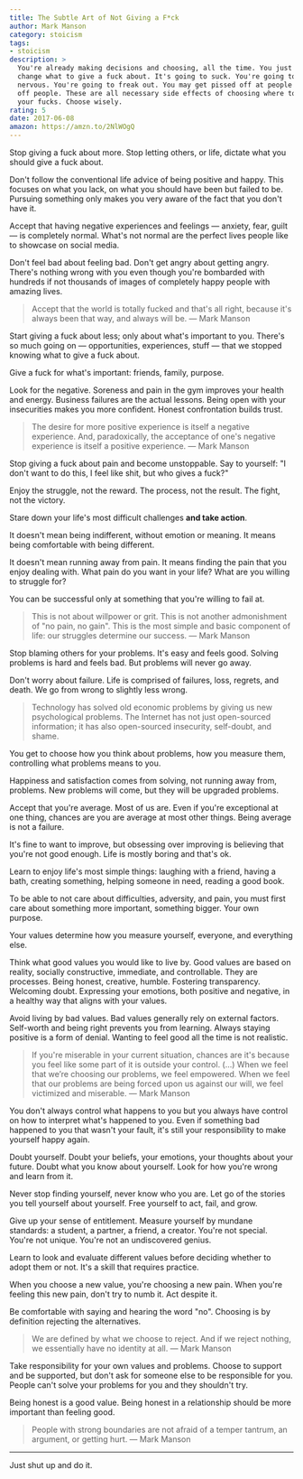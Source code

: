 ```yaml
---
title: The Subtle Art of Not Giving a F*ck
author: Mark Manson
category: stoicism
tags:
- stoicism
description: >
  You're already making decisions and choosing, all the time. You just need to
  change what to give a fuck about. It's going to suck. You're going to be
  nervous. You're going to freak out. You may get pissed off at people or piss
  off people. These are all necessary side effects of choosing where to place
  your fucks. Choose wisely.
rating: 5
date: 2017-06-08
amazon: https://amzn.to/2NlWOgQ
---
```


Stop giving a fuck about more. Stop letting others, or life, dictate what you
should give a fuck about.

Don't follow the conventional life advice of being positive and happy. This
focuses on what you lack, on what you should have been but failed to be.
Pursuing something only makes you very aware of the fact that you don't have it.

Accept that having negative experiences and feelings — anxiety, fear, guilt — is
completely normal. What's not normal are the perfect lives people like to
showcase on social media.

Don't feel bad about feeling bad. Don't get angry about getting angry. There's
nothing wrong with you even though you're bombarded with hundreds if not
thousands of images of completely happy people with amazing lives.

> Accept that the world is totally fucked and that's all right, because it's
> always been that way, and always will be. — Mark Manson

Start giving a fuck about less; only about what's important to you. There's so
much going on — opportunities, experiences, stuff — that we stopped knowing what
to give a fuck about. 

Give a fuck for what's important: friends, family, purpose.

Look for the negative. Soreness and pain in the gym improves your health and
energy. Business failures are the actual lessons. Being open with your
insecurities makes you more confident. Honest confrontation builds trust.

> The desire for more positive experience is itself a negative experience. And,
> paradoxically, the acceptance of one's negative experience is itself a
> positive experience. — Mark Manson

Stop giving a fuck about pain and become unstoppable. Say to yourself: "I don't
want to do this, I feel like shit, but who gives a fuck?"

Enjoy the struggle, not the reward. The process, not the result. The fight, not
the victory.

Stare down your life's most difficult challenges **and take action**.

It doesn't mean being indifferent, without emotion or meaning. It means being
comfortable with being different.

It doesn't mean running away from pain. It means finding the pain that you enjoy
dealing with. What pain do you want in your life? What are you willing to
struggle for?

You can be successful only at something that you're willing to fail at.

> This is not about willpower or grit. This is not another admonishment of "no
> pain, no gain". This is the most simple and basic component of life: our
> struggles determine our success. — Mark Manson

Stop blaming others for your problems. It's easy and feels good. Solving
problems is hard and feels bad. But problems will never go away.

Don't worry about failure. Life is comprised of failures, loss, regrets, and
death. We go from wrong to slightly less wrong.

> Technology has solved old economic problems by giving us new psychological
> problems. The Internet has not just open-sourced information; it has also
> open-sourced insecurity, self-doubt, and shame.

You get to choose how you think about problems, how you measure them,
controlling what problems means to you.

Happiness and satisfaction comes from solving, not running away from, problems.
New problems will come, but they will be upgraded problems.

Accept that you're average. Most of us are. Even if you're exceptional at one
thing, chances are you are average at most other things. Being average is not a
failure.

It's fine to want to improve, but obsessing over improving is believing that
you're not good enough. Life is mostly boring and that's ok.

Learn to enjoy life's most simple things: laughing with a friend, having a bath,
creating something, helping someone in need, reading a good book.

To be able to not care about difficulties, adversity, and pain, you must first
care about something more important, something bigger. Your own purpose.

Your values determine how you measure yourself, everyone, and everything else.

Think what good values you would like to live by. Good values are based on
reality, socially constructive, immediate, and controllable. They are processes.
Being honest, creative, humble. Fostering transparency. Welcoming doubt.
Expressing your emotions, both positive and negative, in a healthy way that
aligns with your values.

Avoid living by bad values. Bad values generally rely on external factors.
Self-worth and being right prevents you from learning. Always staying positive
is a form of denial. Wanting to feel good all the time is not realistic.

> If you're miserable in your current situation, chances are it's because you
> feel like some part of it is outside your control. (...) When we feel that
> we’re choosing our problems, we feel empowered. When we feel that our problems
> are being forced upon us against our will, we feel victimized and miserable. —
> Mark Manson

You don't always control what happens to you but you always have control on how
to interpret what's happened to you. Even if something bad happened to you that
wasn't your fault, it's still your responsibility to make yourself happy again.

Doubt yourself. Doubt your beliefs, your emotions, your thoughts about your
future. Doubt what you know about yourself. Look for how you're wrong and learn
from it.

Never stop finding yourself, never know who you are. Let go of the stories you
tell yourself about yourself. Free yourself to act, fail, and grow.

Give up your sense of entitlement. Measure yourself by mundane standards: a
student, a partner, a friend, a creator. You're not special. You're not unique.
You're not an undiscovered genius.

Learn to look and evaluate different values before deciding whether to adopt
them or not. It's a skill that requires practice.

When you choose a new value, you're choosing a new pain. When you're feeling
this new pain, don't try to numb it. Act despite it.

Be comfortable with saying and hearing the word "no". Choosing is by definition
rejecting the alternatives.

> We are defined by what we choose to reject. And if we reject nothing, we
> essentially have no identity at all. — Mark Manson

Take responsibility for your own values and problems. Choose to support and be
supported, but don't ask for someone else to be responsible for you. People
can't solve your problems for you and they shouldn't try.

Being honest is a good value. Being honest in a relationship should be more
important than feeling good.

> People with strong boundaries are not afraid of a temper tantrum, an argument,
> or getting hurt. — Mark Manson

---

Just shut up and do it.

